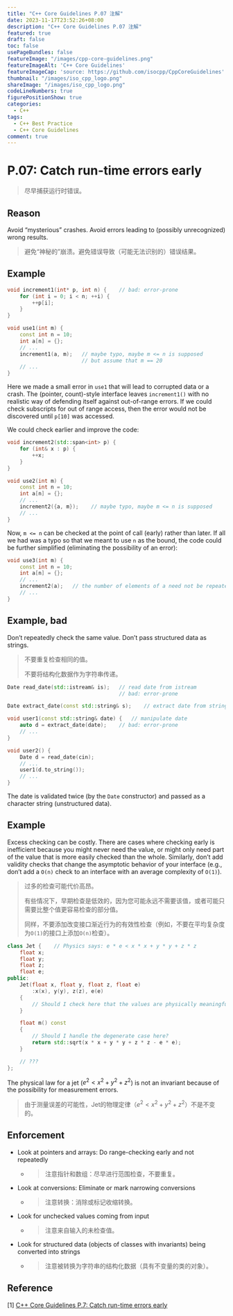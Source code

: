 ```yaml
---
title: "C++ Core Guidelines P.07 注解"
date: 2023-11-17T23:52:26+08:00
description: "C++ Core Guidelines P.07 注解"
featured: true
draft: false
toc: false
usePageBundles: false
featureImage: "/images/cpp-core-guidelines.png"
featureImageAlt: 'C++ Core Guidelines'
featureImageCap: 'source: https://github.com/isocpp/CppCoreGuidelines'
thumbnail: "/images/iso_cpp_logo.png"
shareImage: "/images/iso_cpp_logo.png"
codeLineNumbers: true
figurePositionShow: true
categories:
  - C++
tags:
  - C++ Best Practice
  - C++ Core Guidelines
comment: true
---
```


# P.07: Catch run-time errors early

> 尽早捕获运行时错误。

## Reason

Avoid “mysterious” crashes. Avoid errors leading to (possibly unrecognized) wrong results.

> 避免“神秘的”崩溃。避免错误导致（可能无法识别的）错误结果。

## Example

```c++
void increment1(int* p, int n) {	// bad: error-prone
    for (int i = 0; i < n; ++i) {
        ++p[i];
    }
}

void use1(int m) {
    const int n = 10;
    int a[n] = {};
    // ...
    increment1(a, m);	// maybe typo, maybe m <= n is supposed
                        // but assume that m == 20
    // ...
}
```

Here we made a small error in `use1` that will lead to corrupted data or a crash. The (pointer, count)-style interface leaves `increment1()` with no realistic way of defending itself against out-of-range errors. If we could check subscripts for out of range access, then the error would not be discovered until `p[10]` was accessed.

We could check earlier and improve the code:

```c++
void increment2(std::span<int> p) {
    for (int& x : p) {
        ++x;
    }
}

void use2(int m) {
    const int n = 10;
    int a[n] = {};
    // ...
    increment2({a, m});    // maybe typo, maybe m <= n is supposed
    // ...
}
```

Now, `m <= n` can be checked at the point of call (early) rather than later. If all we had was a typo so that we meant to use `n` as the bound, the code could be further simplified (eliminating the possibility of an error):

```c++
void use3(int m) {
    const int n = 10;
    int a[n] = {};
    // ...
    increment2(a);   // the number of elements of a need not be repeated
    // ...
}
```

## Example, bad

Don’t repeatedly check the same value. Don’t pass structured data as strings.

> 不要重复检查相同的值。
>
> 不要将结构化数据作为字符串传递。

```c++
Date read_date(std::istream& is);	// read date from istream
									// bad: error-prone

Date extract_date(const std::string& s);	// extract date from string

void user1(const std::string& date) {	// manipulate date
    auto d = extract_date(date);	// bad: error-prone
    // ...
}

void user2() {
    Date d = read_date(cin);
    // ...
    user1(d.to_string());
    // ...
}
```

The date is validated twice (by the `Date` constructor) and passed as a character string (unstructured data).

## Example

Excess checking can be costly. There are cases where checking early is inefficient because you might never need the value, or might only need part of the value that is more easily checked than the whole. Similarly, don’t add validity checks that change the asymptotic behavior of your interface (e.g., don’t add a `O(n)` check to an interface with an average complexity of `O(1)`).

>过多的检查可能代价高昂。
>
>有些情况下，早期检查是低效的，因为您可能永远不需要该值，或者可能只需要比整个值更容易检查的部分值。
>
>同样，不要添加改变接口渐近行为的有效性检查（例如，不要在平均复杂度为`O(1)`的接口上添加`O(n)`检查）。

```c++
class Jet {    // Physics says: e * e < x * x + y * y + z * z
    float x;
    float y;
    float z;
    float e;
public:
    Jet(float x, float y, float z, float e)
        :x(x), y(y), z(z), e(e)
    {
        // Should I check here that the values are physically meaningful?
    }

    float m() const
    {
        // Should I handle the degenerate case here?
        return std::sqrt(x * x + y * y + z * z - e * e);
    }

    // ???
};
```

The physical law for a jet ($e^2 < x^2 + y^2 + z^2$) is not an invariant because of the possibility for measurement errors.

> 由于测量误差的可能性，Jet的物理定律（$e^2 < x^2 + y^2 + z^2$）不是不变的。

## Enforcement

- Look at pointers and arrays: Do range-checking early and not repeatedly

  - >注意指针和数组：尽早进行范围检查，不要重复。

- Look at conversions: Eliminate or mark narrowing conversions

  - >注意转换：消除或标记收缩转换。

- Look for unchecked values coming from input

  - >注意来自输入的未检查值。

- Look for structured data (objects of classes with invariants) being converted into strings

  - > 注意被转换为字符串的结构化数据（具有不变量的类的对象）。

## Reference

[1] [C++ Core Guidelines P.7: Catch run-time errors early](https://isocpp.github.io/CppCoreGuidelines/CppCoreGuidelines#p7-catch-run-time-errors-early)
